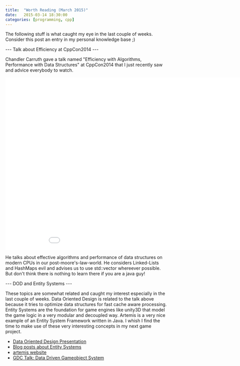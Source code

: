 ```yaml
---
title:  "Worth Reading (March 2015)"
date:   2015-03-14 18:30:00
categories: [programming, cpp]
---
```


The following stuff is what caught my eye in the last couple of weeks. Consider this post an entry in my personal knowledge base ;)

--- Talk about Efficiency at CppCon2014  ---

Chandler Carruth gave a talk named "Efficiency with Algorithms, Performance with Data Structures" at CppCon2014 that I just recently saw and advice everybody to watch.
<iframe src="//channel9.msdn.com/Events/CPP/C-PP-Con-2014/Efficiency-with-Algorithms-Performance-with-Data-Structures/player" width="960" height="540" allowFullScreen frameBorder="0"></iframe>

He talks about effective algorithms and performance of data structures on modern CPUs in our post-moore's-law-world. He considers Linked-Lists and HashMaps evil and advises us to use std::vector whereever possible. But don't think there is nothing to learn there if you are a java guy!

--- DOD and Entity Systems ---

These topics are somewhat related and caught my interest especially in the last couple of weeks. 
Data Oriented Design is related to the talk above because it tries to optimize data structures for fast cache aware processing. 
Entity Systems are the foundation for game engines like unity3D that model the game logic in a very modular and decoupled way.
Artemis is a very nice example of an Entity System Framework written in Java. 
I whish I find the time to make use of these very interesting concepts in my next game project.

* [Data Oriented Design Presentation](https://www.youtube.com/watch?v=16ZF9XqkfRY)
* [Blog posts about Entity Systems](http://t-machine.org/index.php/2007/09/03/entity-systems-are-the-future-of-mmog-development-part-1/)
* [artemis website](http://gamadu.com/artemis/index.html)
* [GDC Talk: Data Driven Gameobject System](http://scottbilas.com/files/2002/gdc_san_jose/game_objects_slides.pdf)
